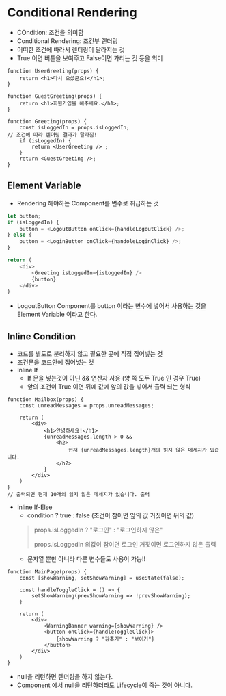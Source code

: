 # Conditional Rendering

  - COndition: 조건을 의미함
  - Conditional Rendering: 조건부 렌더링
  - 어떠한 조건에 따라서 렌더링이 달라지는 것
  - True 이면 버튼을 보여주고 False이면 가리는 것 등을 의미
```JSX
function UserGreeting(props) {
    return <h1>다시 오셨군요!</h1>;
}

function GuestGreeting(props) {
    return <h1>회원가입을 해주세요.</h1>;
}

function Greeting(props) {
    const isLoggedIn = props.isLoggedIn;
// 조건에 따라 렌더링 결과가 달라짐!
    if (isLoggedIn) {
        return <UserGreeting /> ;
    }
    return <GuestGreeting />;
}
```

## Element Variable

  - Rendering 해야하는 Component를 변수로 취급하는 것
```JavaScript
let button;
if (isLoggedIn) {
    button = <LogoutButton onClick={handleLogoutClick} />;
} else {
    button = <LoginButton onClick={handoleLoginClick} />;
}

return (
    <div>
        <Greeting isLoggedIn={isLoggedIn} />
        {button}
    </div>
)
```
  - LogoutButton Component를 button 이라는 변수에 넣어서 사용하는 것을 Element Variable 이라고 한다.

## Inline Condition

  - 코드를 별도로 분리하지 않고 필요한 곳에 직접 집어넣는 것
  - 조건문을 코드안에 집어넣는 것
  - Inline If
    - If 문을 넣는것이 아닌 && 연산자 사용 (양 쪽 모두 True 인 경우 True)
    - 앞의 조건이 True 이면 뒤에 값에 앞의 값을 넣어서 출력 되는 형식
```JSX
function Mailbox(props) {
    const unreadMessages = props.unreadMessages;

    return (
        <div>
            <h1>안녕하세요!</h1>
            {unreadMessages.length > 0 &&
                <h2>
                    현재 {unreadMessages.length}개의 읽지 않은 메세지가 있습니다.
                </h2>
            } 
        </div>
    )
}
// 출력되면 현재 10개의 읽지 않은 메세지가 있습니다. 출력
```

  - Inline If-Else
    - condition ? true : false (조건이 참이면 앞의 값 거짓이면 뒤의 값)
    > props.isLoggedIn ? "로그인" : "로그인하지 않은"
    >
    > props.isLoggedIn 의값이 참이면 로그인 거짓이면 로그인하지 않은 출력
    - 문자열 뿐만 아니라 다른 변수들도 사용이 가능!!
    
```JSX
function MainPage(props) {
    const [showWarning, setShowWarning] = useState(false);

    const handleToggleClick = () => {
        setShowWarning(prevShowWarning => !prevShowWarning);
    }

    return (
        <div>
            <WarningBanner warning={showWarning} />
            <button onClick={handleToggleClick}>
                {showWarning ? "감추기" : "보이기"}
            </button>
        </div>
    )
}
```
        
  - null을 리턴하면 렌더링을 하지 않는다.
  - Component 에서 null을 리턴하더라도 Lifecycle이 죽는 것이 아니다.